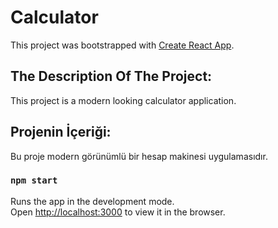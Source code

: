 # Calculator

This project was bootstrapped with [Create React App](https://github.com/facebook/create-react-app).

## The Description Of The Project:

This project is a modern looking calculator application.

## Projenin İçeriği:

Bu proje modern görünümlü bir hesap makinesi uygulamasıdır.

### `npm start`

Runs the app in the development mode.\
Open [http://localhost:3000](http://localhost:3000) to view it in the browser.